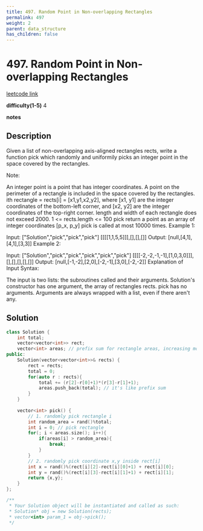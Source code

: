 ```yaml
---
title: 497. Random Point in Non-overlapping Rectangles
permalink: 497
weight: 2
parent: data_structure
has_children: false
---
```

# 497. Random Point in Non-overlapping Rectangles
[leetcode link](https://leetcode.com/problems/random-point-in-non-overlapping-rectangles/)

**difficulty(1-5)** 
4

**notes**   


## Description

Given a list of non-overlapping axis-aligned rectangles rects, write a function pick which randomly and uniformily picks an integer point in the space covered by the rectangles.

Note:

An integer point is a point that has integer coordinates. 
A point on the perimeter of a rectangle is included in the space covered by the rectangles. 
ith rectangle = rects[i] = [x1,y1,x2,y2], where [x1, y1] are the integer coordinates of the bottom-left corner, and [x2, y2] are the integer coordinates of the top-right corner.
length and width of each rectangle does not exceed 2000.
1 <= rects.length <= 100
pick return a point as an array of integer coordinates [p_x, p_y]
pick is called at most 10000 times.
Example 1:

Input: 
["Solution","pick","pick","pick"]
[[[[1,1,5,5]]],[],[],[]]
Output: 
[null,[4,1],[4,1],[3,3]]
Example 2:

Input: 
["Solution","pick","pick","pick","pick","pick"]
[[[[-2,-2,-1,-1],[1,0,3,0]]],[],[],[],[],[]]
Output: 
[null,[-1,-2],[2,0],[-2,-1],[3,0],[-2,-2]]
Explanation of Input Syntax:

The input is two lists: the subroutines called and their arguments. Solution's constructor has one argument, the array of rectangles rects. pick has no arguments. Arguments are always wrapped with a list, even if there aren't any.

## Solution

```c++
class Solution {
    int total;
    vector<vector<int>> rect;
    vector<int> areas; // prefix sum for rectangle areas, increasing monotone
public:
    Solution(vector<vector<int>>& rects) {
        rect = rects;
        total = 0;
        for(auto r : rects){
            total += (r[2]-r[0]+1)*(r[3]-r[1]+1);
            areas.push_back(total); // it's like prefix sum
        }
    }
    
    vector<int> pick() {
        // 1. randomly pick rectangle i
        int random_area = rand()%total;
        int i = 0; // pick rectangle
        for(; i < areas.size(); i++){
            if(areas[i] > random_area){
                break;
            }
        }
        // 2. randomly pick coordinate x,y inside rect[i]
        int x = rand()%(rect[i][2]-rect[i][0]+1) + rect[i][0];
        int y = rand()%(rect[i][3]-rect[i][1]+1) + rect[i][1];
        return {x,y};
    }
};

/**
 * Your Solution object will be instantiated and called as such:
 * Solution* obj = new Solution(rects);
 * vector<int> param_1 = obj->pick();
 */
```

<!-- 
Default label
{: .label }

Blue label
{: .label .label-blue }

Stable
{: .label .label-green }

New release
{: .label .label-purple }

Coming soon
{: .label .label-yellow }

Deprecated
{: .label .label-red } -->
